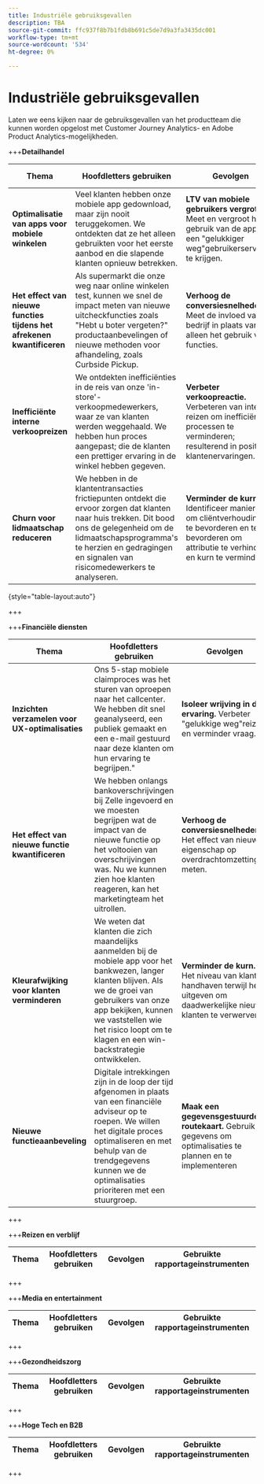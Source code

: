 ```yaml
---
title: Industriële gebruiksgevallen
description: TBA
source-git-commit: ffc937f8b7b1fdb8b691c5de7d9a3fa3435dc001
workflow-type: tm+mt
source-wordcount: '534'
ht-degree: 0%

---
```


# Industriële gebruiksgevallen

Laten we eens kijken naar de gebruiksgevallen van het productteam die kunnen worden opgelost met Customer Journey Analytics- en Adobe Product Analytics-mogelijkheden.

+++**Detailhandel**

| Thema | Hoofdletters gebruiken | Gevolgen | Gebruikte rapportageinstrumenten |
| --- | --- | --- | --- |
| **Optimalisatie van apps voor mobiele winkelen** | Veel klanten hebben onze mobiele app gedownload, maar zijn nooit teruggekomen. We ontdekten dat ze het alleen gebruikten voor het eerste aanbod en die slapende klanten opnieuw betrekken. | **LTV van mobiele gebruikers vergroten.** Meet en vergroot het gebruik van de app om een &quot;gelukkiger weg&quot;gebruikerservaring te krijgen. | <ul><li> [Analyse met groeiinstructies voor actieve gebruikers](types/active.md) </li></ul> |
| **Het effect van nieuwe functies tijdens het afrekenen kwantificeren** | Als supermarkt die onze weg naar online winkelen test, kunnen we snel de impact meten van nieuwe uitcheckfuncties zoals &quot;Hebt u boter vergeten?&quot; productaanbevelingen of nieuwe methoden voor afhandeling, zoals Curbside Pickup. | **Verhoog de conversiesnelheden.** Meet de invloed van uw bedrijf in plaats van alleen het gebruik van functies. | <ul><li> [Analyse met instructies voor impact vrijgeven](types/release.md) </li></ul> |
| **Inefficiënte interne verkoopreizen** | We ontdekten inefficiënties in de reis van onze &#39;in-store&#39;-verkoopmedewerkers, waar ze van klanten werden weggehaald. We hebben hun proces aangepast; die de klanten een prettiger ervaring in de winkel hebben gegeven. | **Verbeter verkoopreactie.** Verbeteren van interne reizen om inefficiënte processen te verminderen; resulterend in positieve klantenervaringen. | <ul><li> [Analyse met instructies voor wrijving](types/friction.md) </li><li> [Stroomvisualisatie](../analysis-workspace/visualizations/c-flow/flow.md) </li></ul> |
| **Churn voor lidmaatschap reduceren** | We hebben in de klantentransacties frictiepunten ontdekt die ervoor zorgen dat klanten naar huis trekken. Dit bood ons de gelegenheid om de lidmaatschapsprogramma&#39;s te herzien en gedragingen en signalen van risicomedewerkers te analyseren. | **Verminder de kurn.** Identificeer manieren om cliëntverhoudingen te bevorderen en te bevorderen om attributie te verhinderen en kurn te verminderen. | <ul><li> [Analyse met groeiinstructies voor actieve gebruikers](types/active.md) </li><li> [Analyse met instructies voor wrijving](types/friction.md) </li><li> [Stroomvisualisatie](../analysis-workspace/visualizations/c-flow/flow.md) </li></ul> |

{style="table-layout:auto"}

+++

+++**Financiële diensten**

| Thema | Hoofdletters gebruiken | Gevolgen | Gebruikte rapportageinstrumenten |
| --- | --- | --- | --- |
| **Inzichten verzamelen voor UX-optimalisaties** | Ons 5-stap mobiele claimproces was het sturen van oproepen naar het callcenter. We hebben dit snel geanalyseerd, een publiek gemaakt en een e-mail gestuurd naar deze klanten om hun ervaring te begrijpen.&quot; | **Isoleer wrijving in de ervaring.** Verbeter &quot;gelukkige weg&quot;reizen en verminder vraag. | <ul><li> [Analyse met instructies voor wrijving](types/friction.md) </li></ul> |
| **Het effect van nieuwe functie kwantificeren** | We hebben onlangs bankoverschrijvingen bij Zelle ingevoerd en we moesten begrijpen wat de impact van de nieuwe functie op het voltooien van overschrijvingen was. Nu we kunnen zien hoe klanten reageren, kan het marketingteam het uitrollen. | **Verhoog de conversiesnelheden.** Het effect van nieuwe eigenschap op overdrachtomzettingen meten. | <ul><li> [Analyse met instructies voor impact vrijgeven](types/release.md) </li></ul> |
| **Kleurafwijking voor klanten verminderen** | We weten dat klanten die zich maandelijks aanmelden bij de mobiele app voor het bankwezen, langer klanten blijven. Als we de groei van gebruikers van onze app bekijken, kunnen we vaststellen wie het risico loopt om te klagen en een win-backstrategie ontwikkelen. | **Verminder de kurn.** Het niveau van klanten handhaven terwijl het uitgeven om daadwerkelijke nieuwe klanten te verwerven. | <ul><li> [Analyse met groeiinstructies voor actieve gebruikers](types/active.md) </li><li> [Cohortvisualisatie](../analysis-workspace/visualizations/cohort-table/cohort-analysis.md) </li></ul> |
| **Nieuwe functieaanbeveling** | Digitale intrekkingen zijn in de loop der tijd afgenomen in plaats van een financiële adviseur op te roepen. We willen het digitale proces optimaliseren en met behulp van de trendgegevens kunnen we de optimalisaties prioriteren met een stuurgroep. | **Maak een gegevensgestuurde routekaart.** Gebruik gegevens om optimalisaties te plannen en te implementeren | <ul><li> [Gebruiksgestuurde analyse](types/usage.md) </li></ul> |

+++

+++**Reizen en verblijf**

| Thema | Hoofdletters gebruiken | Gevolgen | Gebruikte rapportageinstrumenten |
| --- | --- | --- | --- |

+++

+++**Media en entertainment**

| Thema | Hoofdletters gebruiken | Gevolgen | Gebruikte rapportageinstrumenten |
| --- | --- | --- | --- |


+++

+++**Gezondheidszorg**

| Thema | Hoofdletters gebruiken | Gevolgen | Gebruikte rapportageinstrumenten |
| --- | --- | --- | --- |


+++

+++**Hoge Tech en B2B**

| Thema | Hoofdletters gebruiken | Gevolgen | Gebruikte rapportageinstrumenten |
| --- | --- | --- | --- |


+++
